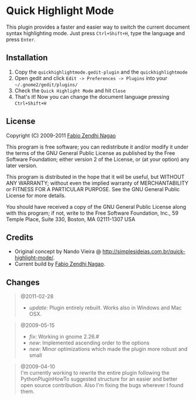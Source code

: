 Quick Highlight Mode
====================

This plugin provides a faster and easier way to switch the current document syntax 
highlighting mode. Just press `Ctrl+Shift+H`, type the language and press `Enter`.

Installation
------------

1. Copy the `quickhighlightmode.gedit-plugin` and the `quickhighlightmode`
2. Open gedit and click `Edit -> Preferences -> Plugins`
   into your `~/.gnome2/gedit/plugins/`
3. Check the `Quick Highlight Mode` and hit `Close`
4. That's it! Now you can change the document language pressing `Ctrl+Shift+H`

License
-------

Copyright (C) 2009-2011 [Fabio Zendhi Nagao](http://zend.lojcomm.com.br/)

This program is free software; you can redistribute it and/or modify it under
the terms of the GNU General Public License as published by the Free Software
Foundation; either version 2 of the License, or (at your option) any later
version.

This program is distributed in the hope that it will be useful, but WITHOUT
ANY WARRANTY; without even the implied warranty of MERCHANTABILITY or FITNESS
FOR A PARTICULAR PURPOSE. See the GNU General Public License for more details.

You should have received a copy of the GNU General Public License along with
this program; if not, write to the Free Software Foundation, Inc., 59 Temple
Place, Suite 330, Boston, MA 02111-1307 USA

Credits
-------

- Original concept by Nando Vieira @ <http://simplesideias.com.br/quick-highlight-mode/>.
- Current build by [Fabio Zendhi Nagao](http://zend.lojcomm.com.br/).

Changes
-------

> @2011-02-28  
> - _update_: Plugin entirely rebuilt. Works also in Windows and Mac OSX.

> @2009-05-15  
> - _fix_: Working in gnome 2.26.#  
> - _new_: Implemented ascending order to the options  
> - _new_: Minor optimizations which made the plugin more robust and small

> @2009-04-10  
> I'm currently working to rewrite the entire plugin following the PythonPluginHowTo
> suggested structure for an easier and better open source contribution. Also I'm fixing the bugs wherever I found them.
